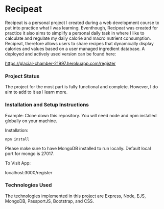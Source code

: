# Recipeat

Recipeat is a personal project I created during a web development course to put into practice what I was learning. Eventhough, Recipeat was created for practice it also aims to simplify a personal daily task in where I like to calculate and regulate my daily calorie and macro nutrient consumption. Recipeat, therefore allows users to share recipes that dynamically display calories and values based on a user managed ingredient database. A deployed and actively used version can be found here:

https://glacial-chamber-21997.herokuapp.com/register


### Project Status

The project for the most part is fully functional and complete. However, I do aim to add to it as I learn more. 

### Installation and Setup Instructions
Example:
Clone down this repository. You will need node and npm installed globally on your machine.

Installation:

`npm install`

Please make sure to have MongoDB installed to run locally. Default local port for mongo is 27017.

To Visit App:

localhost:3000/register

### Technologies Used

The technologies implemented in this project are Express, Node, EJS, MongoDB, PassportJS, Bootstrap, and CSS. 
